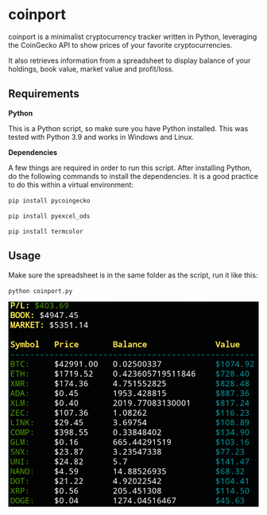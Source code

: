 # coinport
coinport is a minimalist cryptocurrency tracker written in Python, leveraging the CoinGecko API to show prices of your favorite cryptocurrencies.

It also retrieves information from a spreadsheet to display balance of your holdings, book value, market value and profit/loss.

## Requirements

**Python**

This is a Python script, so make sure you have Python installed. This was tested with Python 3.9 and works in Windows and Linux.

**Dependencies**

A few things are required in order to run this script. After installing Python, do the following commands to install the dependencies. It is a good practice to do this within a virtual environment:

`pip install pycoingecko`

`pip install pyexcel_ods`

`pip install termcolor`

## Usage

Make sure the spreadsheet is in the same folder as the script, run it like this: 

`python coinport.py`

![](https://github.com/zcyph/coinport/blob/main/screenshot.png)
